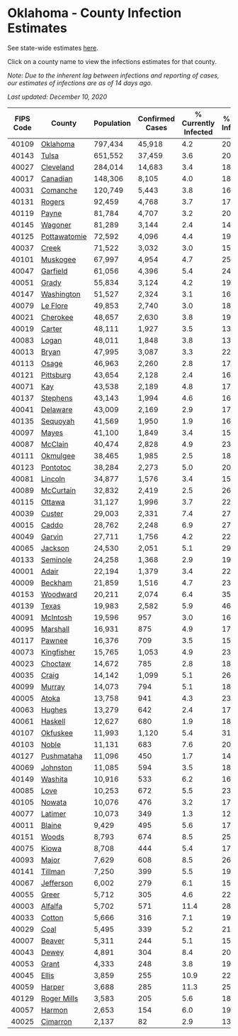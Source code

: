 # Oklahoma - County Infection Estimates

See state-wide estimates [here](/infections/us-ok).

Click on a county name to view the infections estimates for that county.

*Note: Due to the inherent lag between infections and reporting of cases, our estimates of infections are as of 14 days ago.*

*Last updated: December 10, 2020*

|   FIPS Code |                       County |   Population |   Confirmed Cases |   % Currently Infected |   % Total Infected |
|-------------|------------------------------|--------------|-------------------|------------------------|--------------------|
|       40109 |         [Oklahoma](oklahoma) |      797,434 |            45,918 |                    4.2 |               20.4 |
|       40143 |               [Tulsa](tulsa) |      651,552 |            37,459 |                    3.6 |               20.5 |
|       40027 |       [Cleveland](cleveland) |      284,014 |            14,683 |                    3.4 |               18.6 |
|       40017 |         [Canadian](canadian) |      148,306 |             8,105 |                    4.0 |               18.8 |
|       40031 |         [Comanche](comanche) |      120,749 |             5,443 |                    3.8 |               16.0 |
|       40131 |             [Rogers](rogers) |       92,459 |             4,768 |                    3.7 |               17.9 |
|       40119 |               [Payne](payne) |       81,784 |             4,707 |                    3.2 |               20.4 |
|       40145 |           [Wagoner](wagoner) |       81,289 |             3,144 |                    2.4 |               14.2 |
|       40125 | [Pottawatomie](pottawatomie) |       72,592 |             4,096 |                    4.4 |               19.7 |
|       40037 |               [Creek](creek) |       71,522 |             3,032 |                    3.0 |               15.4 |
|       40101 |         [Muskogee](muskogee) |       67,997 |             4,954 |                    4.7 |               25.0 |
|       40047 |         [Garfield](garfield) |       61,056 |             4,396 |                    5.4 |               24.9 |
|       40051 |               [Grady](grady) |       55,834 |             3,124 |                    4.2 |               19.3 |
|       40147 |     [Washington](washington) |       51,527 |             2,324 |                    3.1 |               16.8 |
|       40079 |         [Le Flore](le-flore) |       49,853 |             2,740 |                    3.0 |               18.9 |
|       40021 |         [Cherokee](cherokee) |       48,657 |             2,630 |                    3.8 |               19.0 |
|       40019 |             [Carter](carter) |       48,111 |             1,927 |                    3.5 |               13.9 |
|       40083 |               [Logan](logan) |       48,011 |             1,848 |                    3.8 |               13.1 |
|       40013 |               [Bryan](bryan) |       47,995 |             3,087 |                    3.3 |               22.4 |
|       40113 |               [Osage](osage) |       46,963 |             2,260 |                    2.8 |               17.4 |
|       40121 |       [Pittsburg](pittsburg) |       43,654 |             2,128 |                    2.4 |               16.9 |
|       40071 |                   [Kay](kay) |       43,538 |             2,189 |                    4.8 |               17.8 |
|       40137 |         [Stephens](stephens) |       43,143 |             1,994 |                    4.6 |               16.0 |
|       40041 |         [Delaware](delaware) |       43,009 |             2,169 |                    2.9 |               17.9 |
|       40135 |         [Sequoyah](sequoyah) |       41,569 |             1,950 |                    1.9 |               16.6 |
|       40097 |               [Mayes](mayes) |       41,100 |             1,849 |                    3.4 |               15.7 |
|       40087 |           [McClain](mcclain) |       40,474 |             2,828 |                    4.9 |               23.9 |
|       40111 |         [Okmulgee](okmulgee) |       38,465 |             1,985 |                    2.5 |               18.3 |
|       40123 |         [Pontotoc](pontotoc) |       38,284 |             2,273 |                    5.0 |               20.4 |
|       40081 |           [Lincoln](lincoln) |       34,877 |             1,576 |                    3.4 |               15.7 |
|       40089 |       [McCurtain](mccurtain) |       32,832 |             2,419 |                    2.5 |               26.4 |
|       40115 |             [Ottawa](ottawa) |       31,127 |             1,996 |                    3.7 |               22.6 |
|       40039 |             [Custer](custer) |       29,003 |             2,331 |                    7.4 |               27.7 |
|       40015 |               [Caddo](caddo) |       28,762 |             2,248 |                    6.9 |               27.2 |
|       40049 |             [Garvin](garvin) |       27,711 |             1,756 |                    4.2 |               22.3 |
|       40065 |           [Jackson](jackson) |       24,530 |             2,051 |                    5.1 |               29.8 |
|       40133 |         [Seminole](seminole) |       24,258 |             1,368 |                    2.9 |               19.8 |
|       40001 |               [Adair](adair) |       22,194 |             1,379 |                    3.4 |               22.6 |
|       40009 |           [Beckham](beckham) |       21,859 |             1,516 |                    4.7 |               23.5 |
|       40153 |         [Woodward](woodward) |       20,211 |             2,074 |                    6.4 |               35.5 |
|       40139 |               [Texas](texas) |       19,983 |             2,582 |                    5.9 |               46.1 |
|       40091 |         [McIntosh](mcintosh) |       19,596 |               957 |                    3.0 |               16.6 |
|       40095 |         [Marshall](marshall) |       16,931 |               875 |                    4.9 |               17.9 |
|       40117 |             [Pawnee](pawnee) |       16,376 |               709 |                    3.5 |               15.8 |
|       40073 |     [Kingfisher](kingfisher) |       15,765 |             1,053 |                    4.9 |               23.0 |
|       40023 |           [Choctaw](choctaw) |       14,672 |               785 |                    2.8 |               18.4 |
|       40035 |               [Craig](craig) |       14,142 |             1,099 |                    5.1 |               26.5 |
|       40099 |             [Murray](murray) |       14,073 |               794 |                    5.1 |               18.6 |
|       40005 |               [Atoka](atoka) |       13,758 |               941 |                    4.3 |               23.8 |
|       40063 |             [Hughes](hughes) |       13,279 |               642 |                    2.4 |               17.1 |
|       40061 |           [Haskell](haskell) |       12,627 |               680 |                    1.9 |               18.9 |
|       40107 |         [Okfuskee](okfuskee) |       11,993 |             1,120 |                    5.4 |               31.7 |
|       40103 |               [Noble](noble) |       11,131 |               683 |                    7.6 |               20.8 |
|       40127 |     [Pushmataha](pushmataha) |       11,096 |               450 |                    1.7 |               14.2 |
|       40069 |         [Johnston](johnston) |       11,085 |               594 |                    3.5 |               18.5 |
|       40149 |           [Washita](washita) |       10,916 |               533 |                    6.2 |               16.4 |
|       40085 |                 [Love](love) |       10,253 |               672 |                    5.5 |               23.1 |
|       40105 |             [Nowata](nowata) |       10,076 |               476 |                    3.2 |               17.3 |
|       40077 |           [Latimer](latimer) |       10,073 |               349 |                    1.3 |               12.1 |
|       40011 |             [Blaine](blaine) |        9,429 |               495 |                    5.6 |               17.6 |
|       40151 |               [Woods](woods) |        8,793 |               674 |                    8.5 |               25.9 |
|       40075 |               [Kiowa](kiowa) |        8,708 |               444 |                    5.4 |               17.4 |
|       40093 |               [Major](major) |        7,629 |               608 |                    8.5 |               26.9 |
|       40141 |           [Tillman](tillman) |        7,250 |               399 |                    5.5 |               19.2 |
|       40067 |       [Jefferson](jefferson) |        6,002 |               279 |                    6.1 |               15.8 |
|       40055 |               [Greer](greer) |        5,712 |               305 |                    4.6 |               22.3 |
|       40003 |           [Alfalfa](alfalfa) |        5,702 |               571 |                   11.4 |               28.8 |
|       40033 |             [Cotton](cotton) |        5,666 |               316 |                    7.1 |               19.2 |
|       40029 |                 [Coal](coal) |        5,495 |               339 |                    5.2 |               21.8 |
|       40007 |             [Beaver](beaver) |        5,311 |               244 |                    5.1 |               15.9 |
|       40043 |               [Dewey](dewey) |        4,891 |               304 |                    8.4 |               20.6 |
|       40053 |               [Grant](grant) |        4,333 |               248 |                    3.8 |               19.3 |
|       40045 |               [Ellis](ellis) |        3,859 |               255 |                   10.9 |               22.5 |
|       40059 |             [Harper](harper) |        3,688 |               285 |                   11.3 |               25.7 |
|       40129 |   [Roger Mills](roger-mills) |        3,583 |               205 |                    5.6 |               18.9 |
|       40057 |             [Harmon](harmon) |        2,653 |               154 |                    6.0 |               19.2 |
|       40025 |         [Cimarron](cimarron) |        2,137 |                82 |                    2.9 |               13.6 |